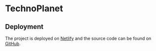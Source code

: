 # TechnoPlanet


## Deployment

The project is deployed on [Netlify](https://technoplanet.netlify.app) and the source code can be found on [GitHub](https://github.com/0yvz/TechnoPlanet).
